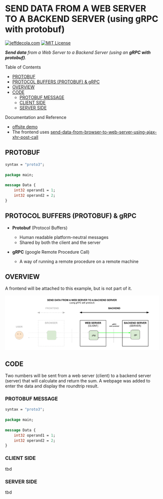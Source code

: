 # SEND DATA FROM A WEB SERVER TO A BACKEND SERVER (using gRPC with protobuf)

[![jeffdecola.com](https://img.shields.io/badge/website-jeffdecola.com-blue)](https://jeffdecola.com)
[![MIT License](https://img.shields.io/:license-mit-blue.svg)](https://jeffdecola.mit-license.org)

_**Send data**
from a Web Server
to a Backend Server
(using an **gRPC with protobuf)**._

Table of Contents

* [PROTOBUF](https://github.com/JeffDeCola/my-frontend-and-backend-api-examples/tree/main/my-frontend-and-backend-api-examples/web-server-as-a-client/send-data-from-web-server-to-backend-server-using-grpc-with-protobuf#protobuf)
* [PROTOCOL BUFFERS (PROTOBUF) & gRPC](#protocol-buffers-protobuf--grpc)
* [OVERVIEW](https://github.com/JeffDeCola/my-frontend-and-backend-api-examples/tree/main/my-frontend-and-backend-api-examples/web-server-as-a-client/send-data-from-web-server-to-backend-server-using-grpc-with-protobuf#overview)
* [CODE](https://github.com/JeffDeCola/my-frontend-and-backend-api-examples/tree/main/my-frontend-and-backend-api-examples/web-server-as-a-client/send-data-from-web-server-to-backend-server-using-grpc-with-protobuf#code)
  * [PROTOBUF MESSAGE](https://github.com/JeffDeCola/my-frontend-and-backend-api-examples/tree/main/my-frontend-and-backend-api-examples/web-server-as-a-client/send-data-from-web-server-to-backend-server-using-grpc-with-protobuf#protobuf-message)
  * [CLIENT SIDE](https://github.com/JeffDeCola/my-frontend-and-backend-api-examples/tree/main/my-frontend-and-backend-api-examples/web-server-as-a-client/send-data-from-web-server-to-backend-server-using-grpc-with-protobuf#client-side)
  * [SERVER SIDE](https://github.com/JeffDeCola/my-frontend-and-backend-api-examples/tree/main/my-frontend-and-backend-api-examples/web-server-as-a-client/send-data-from-web-server-to-backend-server-using-grpc-with-protobuf#server-side)

Documentation and Reference

* [offsite demo](http://www.jeffdecola.com/my-frontend-and-backend-api-examples/index.php?page=send-data-from-web-server-to-backend-server-using-grpc-with-protobuf)
* The frontend uses
  [send-data-from-browser-to-web-server-using-ajax-xhr-post-call](https://github.com/JeffDeCola/my-frontend-and-backend-api-examples/tree/main/my-frontend-and-backend-api-examples/browser-as-a-client/send-data-from-browser-to-web-server-using-ajax-xhr-post-call)

## PROTOBUF

```protobuf
syntax = "proto3";

package main;

message Data {
    int32 operand1 = 1;
    int32 operand2 = 2;
}
```

## PROTOCOL BUFFERS (PROTOBUF) & gRPC

* **Protobuf** (Protocol Buffers)
  * Human readable platform-neutral messages
  * Shared by both the client and the server

* **gRPC** (google Remote Procedure Call)
  * A way of running a remote procedure on a remote machine

## OVERVIEW

A frontend will be attached to this example, but is not part of it.

![IMAGE](../../../docs/pics/web-server-as-a-client/send-data-from-web-server-to-backend-server-using-grpc-with-protobuf.svg)

## CODE

Two numbers will be
sent from a web server (client)
to a backend server (server)
that will calculate
and return the sum.
A webpage was added to
enter the data and
display the roundtrip result.

### PROTOBUF MESSAGE

```protobuf
syntax = "proto3";

package main;

message Data {
    int32 operand1 = 1;
    int32 operand2 = 2;
}
```

### CLIENT SIDE

tbd

### SERVER SIDE

tbd
